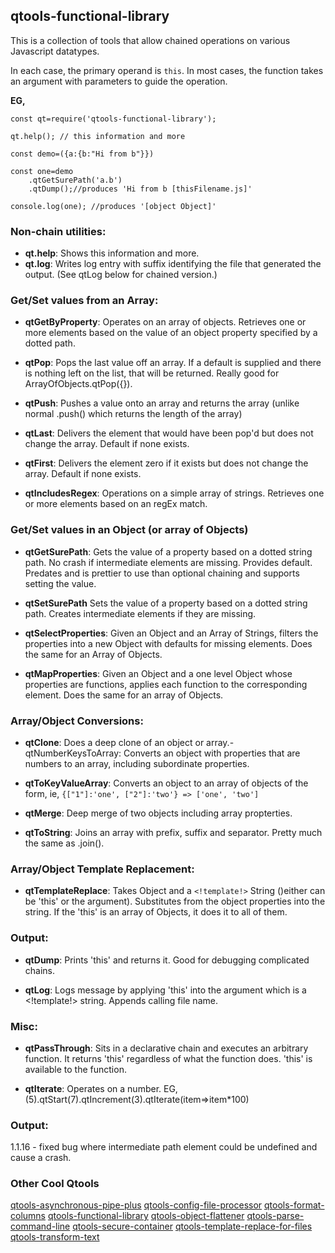 ## **qtools-functional-library**

This is a collection of tools that allow chained operations on various Javascript datatypes. 

In each case, the primary operand is `this`. In most cases, the function takes an argument with parameters to guide the operation. 

**EG,**

```
const qt=require('qtools-functional-library');

qt.help(); // this information and more

const demo=({a:{b:"Hi from b"}})

const one=demo
    .qtGetSurePath('a.b')
    .qtDump();//produces 'Hi from b [thisFilename.js]'

console.log(one); //produces '[object Object]'
```

### **Non-chain utilities:**

- **qt.help**: Shows this information and more.
- **qt.log**:    Writes log entry with suffix identifying the file that generated the output. (See qtLog below for chained version.)

### **Get/Set values from an Array:**

- **qtGetByProperty**: Operates on an array of objects. Retrieves one or more elements based on the value of an object property specified by a dotted path.

- **qtPop**: Pops the last value off an array. If a default is supplied and there is nothing left on the list, that will be returned. Really good for ArrayOfObjects.qtPop({}).

- **qtPush**: Pushes a value onto an array and returns the array (unlike normal .push() which returns the length of the array)

- **qtLast**: Delivers the element that would have been pop'd but does not change the array. Default if none exists.

- **qtFirst**: Delivers the element zero if it exists but does not change the array. Default if none exists.

- **qtIncludesRegex**: Operations on a simple array of strings. Retrieves one or more elements based on an regEx match.

### **Get/Set values in an Object (or array of Objects)**

- **qtGetSurePath**: Gets the value of a property based on a dotted string path. No crash if intermediate elements are missing. Provides default. Predates and is prettier to use than optional chaining and supports setting the value.

- **qtSetSurePath** Sets the value of a property based on a dotted string path. Creates intermediate elements if they are missing.

- **qtSelectProperties**: Given an Object and an Array of Strings, filters the properties into a new Object with defaults for missing elements. Does the same for an Array of Objects.

- **qtMapProperties**: Given an Object and a one level Object whose properties are functions, applies each function to the corresponding element. Does the same for an array of Objects.

### **Array/Object Conversions:**

- **qtClone**: Does a deep clone of an object or array.- qtNumberKeysToArray: Converts an object with properties that are numbers to an array, including subordinate properties.

- **qtToKeyValueArray**: Converts an object to an array of objects of the form, ie, `{["1"]:'one', ["2"]:'two'} => ['one', 'two']`

- **qtMerge**: Deep merge of two objects including array propterties.

- **qtToString**: Joins an array with prefix, suffix and separator. Pretty much the same as .join().

### **Array/Object Template Replacement:**

- **qtTemplateReplace**: Takes Object and a `<!template!>` String ()either can be 'this' or the argument). Substitutes from the object properties into the string. If the 'this' is an array of Objects, it does it to all of them.

### **Output:**

- **qtDump**: Prints 'this' and returns it. Good for debugging complicated chains.

- **qtLog**: Logs message by applying 'this' into the argument which is a <!template!> string. Appends calling file name.

### **Misc:**

- **qtPassThrough**: Sits in a declarative chain and executes an arbitrary function. It returns 'this' regardless of what the function does. 'this' is available to the function.

- **qtIterate**: Operates on a number. EG, (5).qtStart(7).qtIncrement(3).qtIterate(item=>item*100)

### **Output:**

1.1.16 - fixed bug where intermediate path element could be undefined and cause a crash.

### **Other Cool Qtools**

[qtools-asynchronous-pipe-plus](https://www.npmjs.com/package/qtools-asynchronous-pipe-plus)
[qtools-config-file-processor](https://www.npmjs.com/package/qtools-config-file-processor)
[qtools-format-columns](https://www.npmjs.com/package/qtools-format-columns)
[qtools-functional-library](https://www.npmjs.com/package/qtools-functional-library)
[qtools-object-flattener](https://www.npmjs.com/package/qtools-object-flattener)
[qtools-parse-command-line](https://www.npmjs.com/package/qtools-parse-command-line)
[qtools-secure-container](https://www.npmjs.com/package/qtools-secure-container)
[qtools-template-replace-for-files](https://www.npmjs.com/package/qtools-template-replace-for-files)
[qtools-transform-text](https://www.npmjs.com/package/qtools-transform-text)
